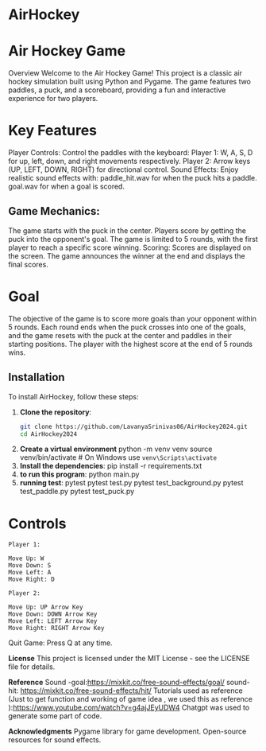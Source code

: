 # AirHockey

# Air Hockey Game
Overview
Welcome to the Air Hockey Game! This project is a classic air hockey simulation built using Python and Pygame. The game features two paddles, a puck, and a scoreboard, providing a fun and interactive experience for two players.

# Key Features
Player Controls: Control the paddles with the keyboard:
Player 1: W, A, S, D for up, left, down, and right movements respectively.
Player 2: Arrow keys (UP, LEFT, DOWN, RIGHT) for directional control.
Sound Effects: Enjoy realistic sound effects with:
paddle_hit.wav for when the puck hits a paddle.
goal.wav for when a goal is scored.
## Game Mechanics:
The game starts with the puck in the center.
Players score by getting the puck into the opponent's goal.
The game is limited to 5 rounds, with the first player to reach a specific score winning.
Scoring: Scores are displayed on the screen. The game announces the winner at the end and displays the final scores.
# Goal
The objective of the game is to score more goals than your opponent within 5 rounds. Each round ends when the puck crosses into one of the goals, and the game resets with the puck at the center and paddles in their starting positions. The player with the highest score at the end of 5 rounds wins.

## Installation

To install AirHockey, follow these steps:

1. **Clone the repository**:
   ```bash
   git clone https://github.com/LavanyaSrinivas06/AirHockey2024.git
   cd AirHockey2024
2. **Create a virtual environment**
    python -m venv venv
    source venv/bin/activate  # On Windows use `venv\Scripts\activate`
3. **Install the dependencies**:
    pip install -r requirements.txt
4. **to run this program**:
    python main.py
5. **running test**:
    pytest
    pytest test.py
    pytest test_background.py
    pytest test_paddle.py
    pytest test_puck.py

# Controls
    Player 1:

    Move Up: W
    Move Down: S
    Move Left: A
    Move Right: D

    Player 2:

    Move Up: UP Arrow Key
    Move Down: DOWN Arrow Key
    Move Left: LEFT Arrow Key
    Move Right: RIGHT Arrow Key
Quit Game: Press Q at any time.

**License**
This project is licensed under the MIT License - see the LICENSE file for details.

**Reference**
Sound -goal:https://mixkit.co/free-sound-effects/goal/
sound-hit: https://mixkit.co/free-sound-effects/hit/
Tutorials used as reference (Just to get function and working of game idea , we used this as reference ):https://www.youtube.com/watch?v=g4ajJEyUDW4
Chatgpt was used to generate some part of code.

**Acknowledgments**
Pygame library for game development.
Open-source resources for sound effects.
